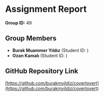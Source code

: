 # Assignment Report

**Group ID:** 49

## Group Members

- **Burak Muammer Yıldız** (Student ID: )
- **Ozan Kamalı** (Student ID: )

## GitHub Repository Link

[https://github.com/burakmyildiz/covertovert](https://github.com/burakmyildiz/covertovert)

